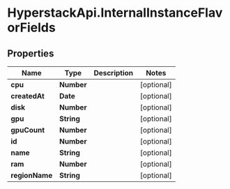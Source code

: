 # HyperstackApi.InternalInstanceFlavorFields

## Properties

Name | Type | Description | Notes
------------ | ------------- | ------------- | -------------
**cpu** | **Number** |  | [optional] 
**createdAt** | **Date** |  | [optional] 
**disk** | **Number** |  | [optional] 
**gpu** | **String** |  | [optional] 
**gpuCount** | **Number** |  | [optional] 
**id** | **Number** |  | [optional] 
**name** | **String** |  | [optional] 
**ram** | **Number** |  | [optional] 
**regionName** | **String** |  | [optional] 


